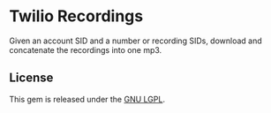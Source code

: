 Twilio Recordings
=================

Given an account SID and a number or recording SIDs, download and concatenate the recordings into one mp3.

## License

This gem is released under the [GNU LGPL](http://www.gnu.org/licenses/lgpl.html).
